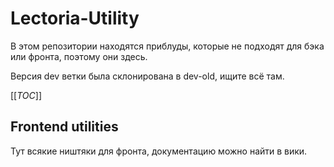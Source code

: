 # Lectoria-Utility

В этом репозитории находятся приблуды, которые не подходят для бэка или фронта, 
поэтому они здесь.

Версия dev ветки была склонирована в dev-old, ищите всё там.

[[_TOC_]]

## Frontend utilities

Тут всякие ништяки для фронта, документацию можно найти в вики.